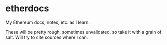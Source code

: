 # etherdocs
My Ethereum docs, notes, etc. as I learn.

These will be pretty rough, sometimes unvalidated, so take it with a grain of salt. Will try to cite sources where I can.
